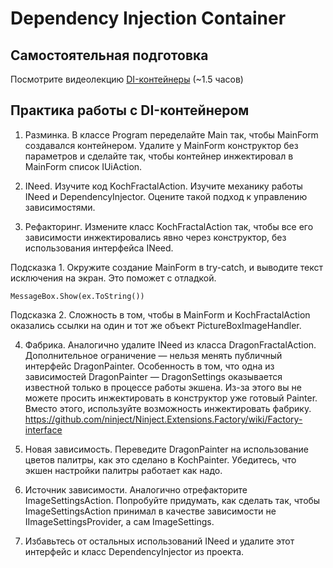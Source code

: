 ﻿# Dependency Injection Container

## Самостоятельная подготовка
Посмотрите видеолекцию [DI-контейнеры](https://ulearn.me/Course/cs2/Vviedieniie_93d19beb-1465-430f-ac12-03f40ebd3e17) (~1.5 часов)

## Практика работы с DI-контейнером

1. Разминка. В классе Program переделайте Main так, чтобы MainForm 
создавался контейнером. Удалите у MainForm конструктор без параметров 
и сделайте так, чтобы контейнер инжектировал в MainForm список IUiAction.

2. INeed<T>. Изучите код KochFractalAction. 
Изучите механику работы INeed<T> и DependencyInjector.
Оцените такой подход к управлению зависимостями.


3. Рефакторинг. Измените класс KochFractalAction так, 
чтобы все его зависимости инжектировались явно через конструктор, 
без использования интерфейса INeed.

  Подсказка 1. Окружите создание MainForm в try-catch, 
  и выводите текст исключения на экран. Это поможет с отладкой.

  `MessageBox.Show(ex.ToString())`

  Подсказка 2. Сложность в том, чтобы в MainForm и KochFractalAction 
  оказались ссылки на один и тот же объект PictureBoxImageHandler.

4. Фабрика. Аналогично удалите INeed из класса DragonFractalAction.
Дополнительное ограничение — нельзя менять публичный интерфейс DragonPainter.
Особенность в том, что одна из зависимостей DragonPainter — 
DragonSettings оказывается известной только в процессе работы экшена.
Из-за этого вы не можете просить инжектировать в конструктор уже готовый Painter.
Вместо этого, используйте возможность инжектировать фабрику.
https://github.com/ninject/Ninject.Extensions.Factory/wiki/Factory-interface

5. Новая зависимость. Переведите DragonPainter на использование цветов палитры, 
как это сделано в KochPainter. 
Убедитесь, что экшен настройки палитры работает как надо.

6. Источник зависимости. Аналогично отрефакторите ImageSettingsAction.
Попробуйте придумать, как сделать так, чтобы ImageSettingsAction принимал 
в качестве зависимости не IImageSettingsProvider, а сам ImageSettings.

7. Избавьтесь от остальных использований INeed и удалите этот интерфейс 
и класс DependencyInjector из проекта.
